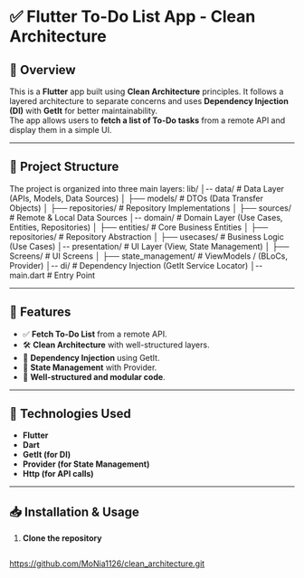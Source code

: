 # ✅ Flutter To-Do List App - Clean Architecture

## 📌 Overview

This is a **Flutter** app built using **Clean Architecture** principles. It follows a layered
architecture to separate concerns and uses **Dependency Injection (DI)** with **GetIt** for better
maintainability.  
The app allows users to **fetch a list of To-Do tasks** from a remote API and display them in a
simple UI.

---

## 📂 Project Structure

The project is organized into three main layers:
lib/
│-- data/ # Data Layer (APIs, Models, Data Sources)
│ ├── models/ # DTOs (Data Transfer Objects)
│ ├── repositories/ # Repository Implementations
│ ├── sources/ # Remote & Local Data Sources
│-- domain/ # Domain Layer (Use Cases, Entities, Repositories)
│ ├── entities/ # Core Business Entities
│ ├── repositories/ # Repository Abstraction
│ ├── usecases/ # Business Logic (Use Cases)
│-- presentation/ # UI Layer (View, State Management)
│ ├── Screens/ # UI Screens
│ ├── state_management/ # ViewModels / (BLoCs, Provider)
│-- di/ # Dependency Injection (GetIt Service Locator)
│-- main.dart # Entry Point




---

## 🚀 Features

- ✅ **Fetch To-Do List** from a remote API.
- 🛠 **Clean Architecture** with well-structured layers.
- 🎯 **Dependency Injection** using GetIt.
- 🔄 **State Management** with Provider.
- 📝 **Well-structured and modular code**.

---

## 🔧 Technologies Used

- **Flutter**
- **Dart**
- **GetIt (for DI)**
- **Provider (for State Management)**
- **Http (for API calls)**

---

## 📥 Installation & Usage

1. **Clone the repository**
   ```sh
https://github.com/MoNia1126/clean_architecture.git